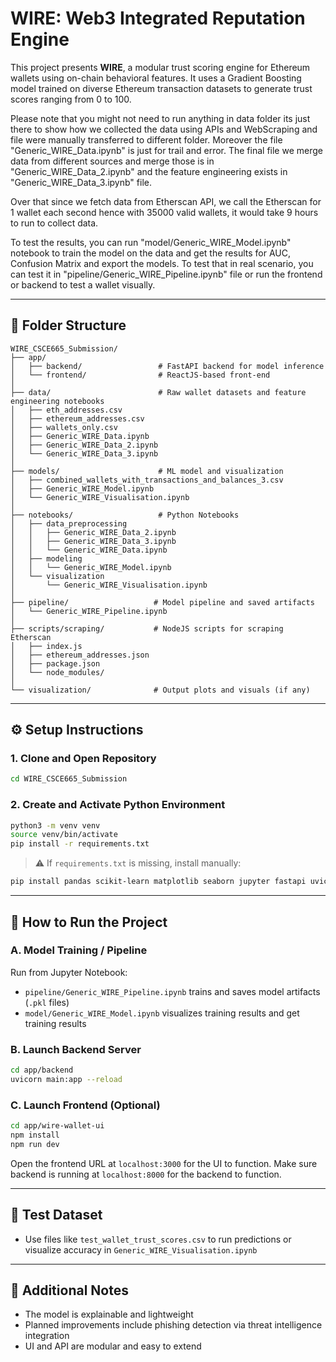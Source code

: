 
# WIRE: Web3 Integrated Reputation Engine

This project presents **WIRE**, a modular trust scoring engine for Ethereum wallets using on-chain behavioral features. It uses a Gradient Boosting model trained on diverse Ethereum transaction datasets to generate trust scores ranging from 0 to 100.

Please note that you might not need to run anything in data folder its just there to show how we collected the data using APIs and WebScraping and file were manually transferred to different folder.
Moreover the file "Generic_WIRE_Data.ipynb" is just for trail and error. The final file we merge data from different sources and merge those is in "Generic_WIRE_Data_2.ipynb" and the feature engineering exists in "Generic_WIRE_Data_3.ipynb" file.

Over that since we fetch data from Etherscan API, we call the Etherscan for 1 wallet each second hence with 35000 valid wallets, it would take 9 hours to run to collect data.

To test the results, you can run "model/Generic_WIRE_Model.ipynb" notebook to train the model on the data and get the results for AUC, Confusion Matrix and export the models. To test that in real scenario, you can test it in "pipeline/Generic_WIRE_Pipeline.ipynb" file or run the frontend or backend to test a wallet visually.

---

## 📁 Folder Structure

```
WIRE_CSCE665_Submission/
├── app/
│   ├── backend/                 # FastAPI backend for model inference
│   └── frontend/                # ReactJS-based front-end
│
├── data/                        # Raw wallet datasets and feature engineering notebooks
│   ├── eth_addresses.csv
│   ├── ethereum_addresses.csv
│   ├── wallets_only.csv
│   ├── Generic_WIRE_Data.ipynb
│   ├── Generic_WIRE_Data_2.ipynb
│   └── Generic_WIRE_Data_3.ipynb
│
├── models/                      # ML model and visualization
│   ├── combined_wallets_with_transactions_and_balances_3.csv
│   ├── Generic_WIRE_Model.ipynb
│   └── Generic_WIRE_Visualisation.ipynb
│
├── notebooks/                   # Python Notebooks
│   ├── data_preprocessing
│   │   ├── Generic_WIRE_Data_2.ipynb
│   │   ├── Generic_WIRE_Data_3.ipynb
│   │   └── Generic_WIRE_Data.ipynb
│   ├── modeling
│   │   └── Generic_WIRE_Model.ipynb
│   └── visualization
│       └── Generic_WIRE_Visualisation.ipynb
│
├── pipeline/                   # Model pipeline and saved artifacts
│   └── Generic_WIRE_Pipeline.ipynb
│
├── scripts/scraping/           # NodeJS scripts for scraping Etherscan
│   ├── index.js
│   ├── ethereum_addresses.json
│   ├── package.json
│   └── node_modules/
│
└── visualization/              # Output plots and visuals (if any)
```

---

## ⚙️ Setup Instructions

### 1. Clone and Open Repository
```bash
cd WIRE_CSCE665_Submission
```

### 2. Create and Activate Python Environment
```bash
python3 -m venv venv
source venv/bin/activate
pip install -r requirements.txt
```

> ⚠️ If `requirements.txt` is missing, install manually:
```bash
pip install pandas scikit-learn matplotlib seaborn jupyter fastapi uvicorn
```

---

## 🚀 How to Run the Project

### A. Model Training / Pipeline
Run from Jupyter Notebook:
- `pipeline/Generic_WIRE_Pipeline.ipynb` trains and saves model artifacts (`.pkl` files)
- `model/Generic_WIRE_Model.ipynb` visualizes training results and get training results

### B. Launch Backend Server
```bash
cd app/backend
uvicorn main:app --reload
```

### C. Launch Frontend (Optional)
```bash
cd app/wire-wallet-ui
npm install
npm run dev
```
Open the frontend URL at `localhost:3000` for the UI to function.
Make sure backend is running at `localhost:8000` for the backend to function.

---

## 🧪 Test Dataset
- Use files like `test_wallet_trust_scores.csv` to run predictions or visualize accuracy in `Generic_WIRE_Visualisation.ipynb`

---

## 🧩 Additional Notes
- The model is explainable and lightweight
- Planned improvements include phishing detection via threat intelligence integration
- UI and API are modular and easy to extend
